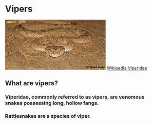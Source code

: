 # Vipers
![Viper](./src/pages/images/330px-Arabian_Horned_viper.jpg)
[Wikipedia Viperidae](https://en.wikipedia.org/wiki/Viperidae)
## What are vipers?
### Viperidae, commonly referred to as vipers, are venomous snakes possessing long, hollow fangs.
### Rattlesnakes are a species of viper.